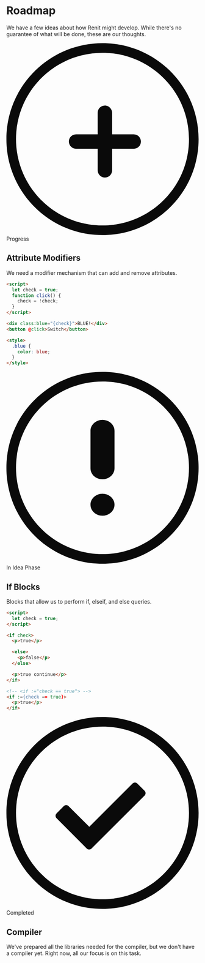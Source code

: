# Roadmap

We have a few ideas about how Renit might develop. While there's no guarantee of what will be done, these are our thoughts.

<div class="road ready">
  <div class="message">
    <p><svg version="1.1" xmlns="http://www.w3.org/2000/svg" x="0" y="0" viewBox="0 0 128 128" style="enable-background:new 0 0 128 128" xml:space="preserve"><g id="row1_1_"><g id="_x36__2_"><path class="st2" d="M64 .3C28.7.3 0 28.8 0 64s28.7 63.7 64 63.7 64-28.5 64-63.7S99.3.3 64 .3zm0 121C32.2 121.3 6.4 95.7 6.4 64 6.4 32.3 32.2 6.7 64 6.7s57.6 25.7 57.6 57.3c0 31.7-25.8 57.3-57.6 57.3zm20.8-60.5H70.4V46.5c0-2.6-2.2-4.8-4.8-4.8-2.7 0-4.8 2.1-4.8 4.8v14.3H46.4c-2.7 0-4.8 2.1-4.8 4.8 0 2.6 2.1 4.8 4.8 4.8h14.4v14.3c0 2.6 2.1 4.8 4.8 4.8 2.6 0 4.8-2.1 4.8-4.8V70.4h14.4c2.6 0 4.8-2.1 4.8-4.8 0-2.6-2.1-4.8-4.8-4.8z"/></g></g></svg><span>Progress</span></p>
  </div>
  <div class="content">
    <h2>Attribute Modifiers</h2>
    <p class="mb-1">We need a modifier mechanism that can add and remove attributes.</p>

```html
<script>
  let check = true;
  function click() {
    check = !check;
  }
</script>

<div class:blue="{check}">BLUE!</div>
<button @click>Switch</button>

<style>
  .blue {
    color: blue;
  }
</style>
```

  </div>
</div>

<div class="road idea">
  <div class="message">
    <p><svg version="1.1" xmlns="http://www.w3.org/2000/svg" x="0" y="0" viewBox="0 0 128 128" style="enable-background:new 0 0 128 128" xml:space="preserve"><g id="row1_1_"><g id="_x33__2_"><path class="st2" d="M64 32.2c-4.4 0-8 3.3-8 7.3v24.8c0 4.1 3.6 7.3 8 7.3s8-3.3 8-7.3V39.5c0-4.1-3.6-7.3-8-7.3zM64 .3C28.7.3 0 28.8 0 64s28.7 63.7 64 63.7 64-28.5 64-63.7S99.3.3 64 .3zm0 121C32.2 121.3 6.4 95.7 6.4 64 6.4 32.3 32.2 6.7 64 6.7s57.6 25.7 57.6 57.3c0 31.7-25.8 57.3-57.6 57.3zm0-40.1c-4.4 0-8 3.3-8 7.3s3.6 7.3 8 7.3 8-3.3 8-7.3-3.6-7.3-8-7.3z" id="alert_transparent"/></g></g></svg><span>In Idea Phase</span></p>
  </div>
  <div class="content">
    <h2>If Blocks</h2>
    <p class="mb-1">Blocks that allow us to perform if, elseif, and else queries.</p>

```html
<script>
  let check = true;
</script>

<if check>
  <p>true</p>

  <else>
    <p>false</p>
  </else>

  <p>true continue</p>
</if>

<!-- <if :="check == true"> -->
<if :={check == true}>
  <p>true</p>
</if>
```

  </div>
</div>

<div class="road completed">
  <div class="message">
    <p><svg version="1.1" id="icons_1_" xmlns="http://www.w3.org/2000/svg" x="0" y="0" viewBox="0 0 128 128" style="enable-background:new 0 0 128 128" xml:space="preserve"><style>.st0{display:none}.st1{display:inline}.st2{fill:#0a0a0a}</style><g id="row1_1_"><g id="_x35__2_"><path class="st2" d="M64 .3C28.7.3 0 28.8 0 64s28.7 63.7 64 63.7 64-28.5 64-63.7S99.3.3 64 .3zm0 121C32.2 121.3 6.4 95.7 6.4 64 6.4 32.3 32.2 6.7 64 6.7s57.6 25.7 57.6 57.3c0 31.7-25.8 57.3-57.6 57.3zm23.2-76.8c-.9-.9-2.3-.9-3.2 0L55.2 73.2 41.4 59.5c-.9-.9-2.3-.9-3.2 0l-4.8 4.8c-.9.9-.9 2.3 0 3.2l15.3 15.3 3.3 3.3.8.8.7.7c.9.9 2.3.9 3.2 0L92 52.5c.9-.9.9-2.3 0-3.2l-4.8-4.8z" id="error_transparent_copy"/></g></g></svg><span>Completed</span></p>
  </div>
  <div class="content">
    <h2>Compiler</h2>
    <p>We've prepared all the libraries needed for the compiler, but we don't have a compiler yet. Right now, all our focus is on this task.</p>
  </div>
</div>
